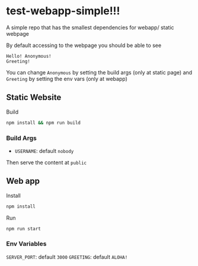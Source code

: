 # test-webapp-simple!!!

A simple repo that has the smallest dependencies for webapp/ static webpage

By default accessing to the webpage you should be able to see

```text
Hello! Anonymous!
Greeting!
```

You can change `Anonymous` by setting the build args (only at static page)
and `Greeting` by setting the env vars (only at webapp)

## Static Website

Build

```bash
npm install && npm run build
```

### Build Args

- `USERNAME`: default `nobody`

Then serve the content at `public`

## Web app

Install

```bash
npm install
```

Run

```bash
npm run start
```

### Env Variables

`SERVER_PORT`: default `3000`
`GREETING`: default `ALOHA!`
